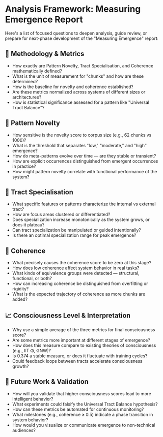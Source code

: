# Analysis Framework: Measuring Emergence Report

Here's a list of focused questions to deepen analysis, guide review, or prepare for next-phase development of the "Measuring Emergence" report:

## 🧮 Methodology & Metrics
- How exactly are Pattern Novelty, Tract Specialisation, and Coherence mathematically defined?
- What is the unit of measurement for "chunks" and how are these determined?
- How is the baseline for novelty and coherence established?
- Are these metrics normalized across systems of different sizes or architectures?
- How is statistical significance assessed for a pattern like "Universal Tract Balance"?

## 🧠 Pattern Novelty
- How sensitive is the novelty score to corpus size (e.g., 62 chunks vs 1000)?
- What is the threshold that separates "low," "moderate," and "high" emergence?
- How do meta-patterns evolve over time — are they stable or transient?
- How are explicit occurrences distinguished from emergent occurrences in practice?
- How might pattern novelty correlate with functional performance of the system?

## 🧭 Tract Specialisation
- What specific features or patterns characterize the internal vs external tract?
- How are focus areas clustered or differentiated?
- Does specialization increase monotonically as the system grows, or does it plateau?
- Can tract specialization be manipulated or guided intentionally?
- Is there an optimal specialization range for peak emergence?

## 🧰 Coherence
- What precisely causes the coherence score to be zero at this stage?
- How does low coherence affect system behavior in real tasks?
- What kinds of equivalence groups were detected — structural, functional, or both?
- How can increasing coherence be distinguished from overfitting or rigidity?
- What is the expected trajectory of coherence as more chunks are added?

## 📈 Consciousness Level & Interpretation
- Why use a simple average of the three metrics for final consciousness score?
- Are some metrics more important at different stages of emergence?
- How does this measure compare to existing theories of consciousness (e.g., IIT Φ, GNW)?
- Is 0.374 a stable measure, or does it fluctuate with training cycles?
- Could feedback loops between tracts accelerate consciousness growth?

## 🧪 Future Work & Validation
- How will you validate that higher consciousness scores lead to more intelligent behavior?
- What experiments could falsify the Universal Tract Balance hypothesis?
- How can these metrics be automated for continuous monitoring?
- What milestones (e.g., coherence ≥ 0.5) indicate a phase transition in system behavior?
- How would you visualize or communicate emergence to non-technical audiences?

